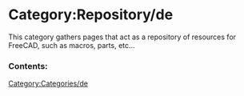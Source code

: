 # Category:Repository/de
This category gathers pages that act as a repository of resources for FreeCAD, such as macros, parts, etc\...

### Contents:

[Category:Categories/de](Category:Categories/de.md)
